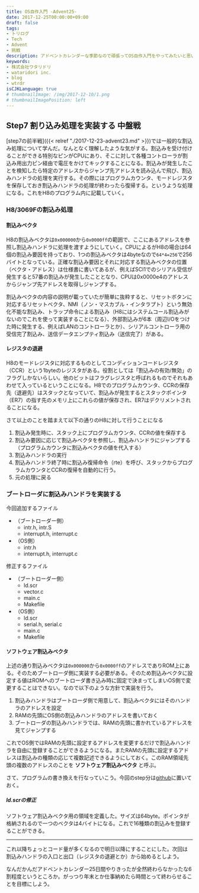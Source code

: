 ```yaml
---
title: OS自作入門 -Advent25-
date: 2017-12-25T00:00:00+09:00
draft: false
tags:
- トリログ
- Tech
- Advent
- 挑戦
description: アドベントカレンダーな季節なので頑張ってOS自作入門をやってみたいと思います。今回は7step目の中盤戦です！H8の割込み処理を追加していきます。
keywords:
- 株式会社ワタリドリ
- wataridori inc.
- blog
- wtrdr
isCJKLanguage: true
# thumbnailImage: /img/2017-12-10/1.png
# thumbnailImagePosition: left
---
```


## Step7 割り込み処理を実装する 中盤戦

[step7の前半戦]({{< relref "./2017-12-23-advent23.md" >}})では一般的な割込み処理について学んだ。なんとなく理解したような気がする。割込みを受け付けることができる特別なピンがCPUにあり、そこに対して各種コントローラが割込み用出力ピン経由で電圧をかけてキックすることになる。割込みが発生したことを検知したら特定のアドレスからジャンプ先アドレスを読み込んで飛び、割込みハンドラの処理を実行する。その際にはプログラムカウンタ、モードレジスタを保存しておき割込みハンドラの処理が終わったら復帰する。というような処理になる。これをH8のプログラム内に記載していく。

### H8/3069Fの割込み処理

#### 割込みベクタ

H8の割込みベクタは`0x000000`から`0x0000ff`の範囲で、ここにあるアドレスを参照し割込みハンドラに処理を渡すようにしていく。CPUによるがH8の場合は64個の割込み要因を持っており、1つの割込みベクタは4byteなので`64*4=256`で256バイトとなっている。正確な割込み要因とそれに対応する割込みベクタの位置（ベクタ・アドレス）は仕様書に書いてあるが、例えばSCI1でのシリアル受信が発生すると57番の割込みが発生したこととなり、CPUは0x0000e4のアドレスからジャンプ先アドレスを取得しジャンプする。

割込みベクタの内容の説明が載っていたが簡単に抜粋すると、リセットボタンに対応するリセットベクタ、NMI（ノン・マスカブル・インタラプト）という無効化不能な割込み、トラップ命令による割込み（H8にはシステムコール割込みがないのでこれを使って実装することになる）、外部割込みが6本（周辺I/Oをつけた時に発生する、例えばLANのコントローラとか）、シリアルコントローラ用の受信完了割込み、送信データエンプティ割込み（送信完了）がある。

#### レジスタの退避

H8のモードレジスタに対応するものとしてコンディションコードレジスタ（CCR）という1byteのレジスタがある。役割としては「割込みの有効/無効」のフラグしかないらしい。他のビットはフラグレジスタと呼ばれるものでそれもあわせて入っているということになる。H8でのプログラムカウンタ、CCRの保存先（退避先）はスタックとなっていて、割込みが発生するとスタックポインタ（ER7）の指す先のメモリ上にこれらの値が保存され、ER7はデクリメントされることになる。

さて以上のことを踏まえて以下の通りのH8に対して行うことになる

1. 割込み発生時に、スタック上にプログラムカウンタ、CCRの値を保存する
1. 割込み要因に応じて割込みベクタを参照し、割込みハンドラにジャンプする（プログラムカウンタに割込みベクタの値を代入する）
1. 割込みハンドラの実行
1. 割込みハンドラ終了時に割込み復帰命令（rte）を呼び、スタックからプログラムカウンタとCCRの復帰を自動的に行う。
1. 元の処理に戻る

### ブートローダに割込みハンドラを実装する

今回追加するファイル

- （ブートローダー側）
    - intr.h, intr.S
    - interrupt.h, interrupt.c
- （OS側）
    - intr.h
    - interrupt.h, interrupt.c

修正するファイル

- （ブートローダー側）
    - ld.scr
    - vector.c
    - main.c
    - Makefile
- （OS側）
    - ld.scr
    - serial.h, serial.c
    - main.c
    - Makefile

#### ソフトウェア割込みベクタ

上述の通り割込みベクタは`0x000000`から`0x0000ff`のアドレスでありROM上にある。そのためブートローダ側に実装する必要がある。そのため割込みベクタに設定する値はROMへのブートローダ書き込み時に固定で決まってしまいOS側で変更することはできない。なので以下のような方針で実装を行う。

1. 割込みハンドラはブートローダ側で用意して、割込みベクタにはそのハンドラのアドレスを設定
1. RAMの先頭にOS側の割込みハンドラのアドレスを書いておく
1. ブートローダの割込みハンドラでは、RAMの先頭に書かれているアドレスを見てジャンプする

これでOS側ではRAMの先頭に設定するアドレスを変更するだけで割込みハンドラを自由に登録することができるようになる。またRAMの先頭に設定するアドレスは割込みの種類の応じて複数記述できるようにしておく。このRAM領域先頭の複数のアドレスのことを **ソフトウェア割込みベクタ** と呼ぶ。

さて、プログラムの書き換えを行なっていこう。今回のstep分は[github](https://github.com/wtrdr/os-advent2017/tree/master/07)に置いておく。

##### ld.scrの修正

ソフトウェア割込みベクタ用の領域を定義した。サイズは64byte。ポインタが格納されるので一つのベクタは4バイトになる。これで16種類の割込みを登録することができる。

------------------------

これ以降ちょっとコード量が多くなるので明日以降にすることにした。次回は割込みハンドラの入口と出口（レジスタの退避とか）から始めるとしよう。

なんだかんだアドベントカレンダー25日間やりきったが全然終わらなかったな6割程度というところか。がっつり年末とか仕事納めたら時間とって終わらせることを目標にしよう。
